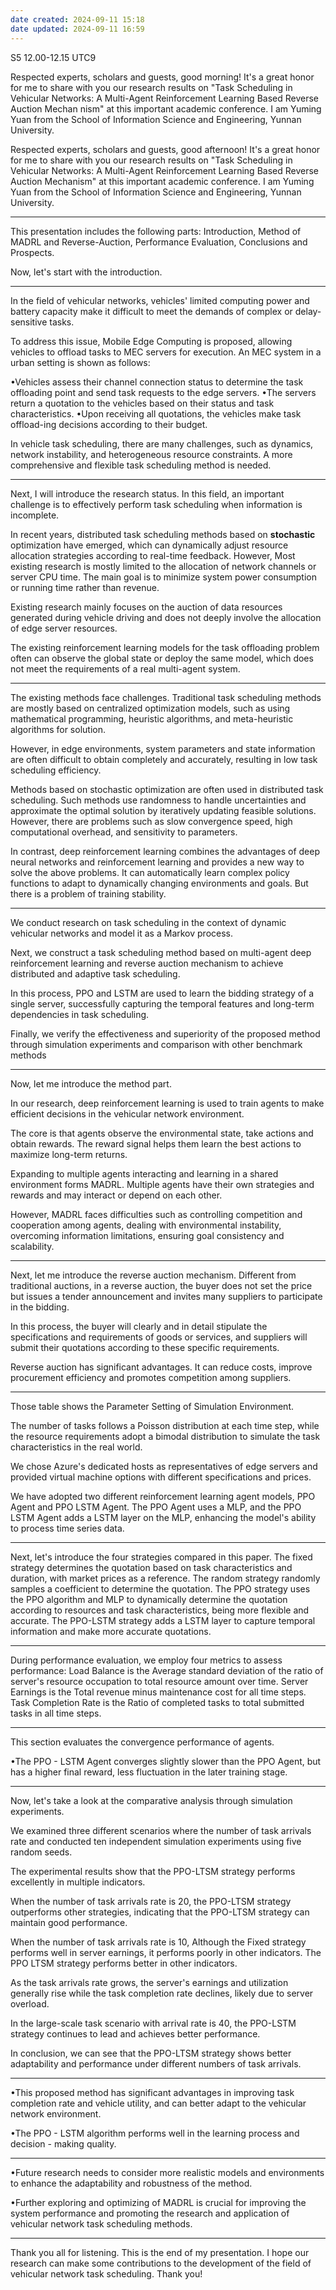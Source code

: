 ```yaml
---
date created: 2024-09-11 15:18
date updated: 2024-09-11 16:59
---
```


S5 12.00-12.15 UTC9

Respected experts, scholars and guests, good morning! It's a great honor for me to share with you our research results on "Task Scheduling in Vehicular Networks: A Multi-Agent Reinforcement Learning Based Reverse Auction Mechan nism" at this important academic conference. I am Yuming Yuan from the School of Information Science and Engineering, Yunnan University.

Respected experts, scholars and guests, good afternoon! It's a great honor for me to share with you our research results on "Task Scheduling in Vehicular Networks: A Multi-Agent Reinforcement Learning Based Reverse Auction Mechanism" at this important academic conference. I am Yuming Yuan from the School of Information Science and Engineering, Yunnan University.

---

This presentation includes the following parts: Introduction, Method of MADRL and Reverse-Auction, Performance Evaluation, Conclusions and Prospects.

Now, let's start with the introduction.

---

In the field of vehicular networks, vehicles' limited computing power and battery capacity make it difficult to meet the demands of complex or delay-sensitive tasks.

To address this issue, Mobile Edge Computing is proposed, allowing vehicles to offload tasks to MEC servers for execution. An MEC system in a urban setting is shown as follows: 

•Vehicles assess their channel connection status to determine the task offloading point and send task requests to the edge servers.
•The servers return a quotation to the vehicles based on their status and task characteristics.
•Upon receiving all quotations, the vehicles make task offload-ing decisions according to their budget.

In vehicle task scheduling, there are many challenges, such as dynamics, network instability, and heterogeneous resource constraints. A more comprehensive and flexible task scheduling method is needed.

---

Next, I will introduce the research status.
In this field, an important challenge is to effectively perform task scheduling when information is incomplete.

In recent years, distributed task scheduling methods based on **stochastic** optimization have emerged, which can dynamically adjust resource allocation strategies according to real-time feedback.
However, Most existing research is mostly limited to the allocation of network channels or server CPU time. The main goal is to minimize system power consumption or running time rather than revenue.

Existing research mainly focuses on the auction of data resources generated during vehicle driving and does not deeply involve the allocation of edge server resources.

The existing reinforcement learning models for the task offloading problem often can observe the global state or deploy the same model, which does not meet the requirements of a real multi-agent system. 

---

The existing methods face challenges. Traditional task scheduling methods are mostly based on centralized optimization models, such as using mathematical programming, heuristic algorithms, and meta-heuristic algorithms for solution. 

However, in edge environments, system parameters and state information are often difficult to obtain completely and accurately, resulting in low task scheduling efficiency.

Methods based on stochastic optimization are often used in distributed task scheduling. 
Such methods use randomness to handle uncertainties and approximate the optimal solution by iteratively updating feasible solutions. 
However, there are problems such as slow convergence speed, high computational overhead, and sensitivity to parameters.

In contrast, deep reinforcement learning combines the advantages of deep neural networks and reinforcement learning and provides a new way to solve the above problems. 
It can automatically learn complex policy functions to adapt to dynamically changing environments and goals. But there is a problem of training stability.

---

We conduct research on task scheduling in the context of dynamic vehicular networks and model it as a Markov process.

Next, we construct a task scheduling method based on multi-agent deep reinforcement learning and reverse auction mechanism to achieve distributed and adaptive task scheduling.

In this process, PPO and LSTM are used to learn the bidding strategy of a single server, successfully capturing the temporal features and long-term dependencies in task scheduling.

Finally, we verify the effectiveness and superiority of the proposed method through simulation experiments and comparison with other benchmark methods


---

Now, let me introduce the method part.

In our research, deep reinforcement learning is used to train agents to make efficient decisions in the vehicular network environment. 

The core is that agents observe the environmental state, take actions and obtain rewards. 
The reward signal helps them learn the best actions to maximize long-term returns. 

Expanding to multiple agents interacting and learning in a shared environment forms MADRL. Multiple agents have their own strategies and rewards and may interact or depend on each other. 

However, MADRL faces difficulties such as controlling competition and cooperation among agents, dealing with environmental instability, overcoming information limitations, ensuring goal consistency and scalability.

---

Next, let me introduce the reverse auction mechanism. Different from traditional auctions, in a reverse auction, the buyer does not set the price but issues a tender announcement and invites many suppliers to participate in the bidding.

In this process, the buyer will clearly and in detail stipulate the specifications and requirements of goods or services, and suppliers will submit their quotations according to these specific requirements.

Reverse auction has significant advantages. It can reduce costs, improve procurement efficiency and promotes competition among suppliers.

---

Those table shows the Parameter Setting of Simulation Environment.

The number of tasks follows a Poisson distribution at each time step, while the resource requirements adopt a bimodal distribution to simulate the task characteristics in the real world.

We chose Azure's dedicated hosts as representatives of edge servers and provided virtual machine options with different specifications and prices.

We have adopted two different reinforcement learning agent models, PPO Agent and PPO LSTM Agent. 
The PPO Agent uses a MLP, and the PPO LSTM Agent adds a LSTM layer on the MLP, enhancing the model's ability to process time series data.

---

Next, let's introduce the four strategies compared in this paper.
The fixed strategy determines the quotation based on task characteristics and duration, with market prices as a reference.
The random strategy randomly samples a coefficient to determine the quotation.
The PPO strategy uses the PPO algorithm and MLP to dynamically determine the quotation according to resources and task characteristics, being more flexible and accurate.
The PPO-LSTM strategy adds a LSTM layer to capture temporal information and make more accurate quotations.

---

During performance evaluation, we employ four metrics to assess performance:
Load Balance is the Average standard deviation of the ratio of server's resource occupation to total resource amount over time.
Server Earnings is the Total revenue minus maintenance cost for all time steps.
Task Completion Rate is the Ratio of completed tasks to total submitted tasks in all time steps.

---

This section evaluates the convergence performance of agents.

•The PPO - LSTM Agent converges slightly slower than the PPO Agent, but has a higher final reward, less fluctuation in the later training stage.

---

Now, let's take a look at the comparative analysis through simulation experiments.

We examined three different scenarios where the number of task arrivals rate and conducted ten independent simulation experiments using five random seeds.

The experimental results show that the PPO-LTSM strategy performs excellently in multiple indicators.

When the number of task arrivals rate is 20, the PPO-LTSM strategy outperforms other strategies, indicating that the PPO-LTSM strategy can maintain good performance.

When the number of task arrivals rate is 10, Although the Fixed strategy performs well in server earnings, it performs poorly in other indicators. The PPO LTSM strategy performs better in other indicators.

As the task arrivals rate grows, the server's earnings and utilization generally rise while the task completion rate declines, likely due to server overload. 

In the large-scale task scenario with arrival rate  is 40, the PPO-LSTM strategy continues to lead and achieves better performance.

In conclusion, we can see that the PPO-LTSM strategy shows better adaptability and performance under different numbers of task arrivals.

---

•This proposed method has significant advantages in improving task completion rate and vehicle utility, and can better adapt to the vehicular network environment.

•The PPO - LSTM algorithm performs well in the learning process and decision - making quality.

---

•Future research needs to consider more realistic models and environments to enhance the adaptability and robustness of the method.

•Further exploring and optimizing of MADRL is crucial for improving the system performance and promoting the research and application of vehicular network task scheduling methods.

---

Thank you all for listening. This is the end of my presentation. I hope our research can make some contributions to the development of the field of vehicular network task scheduling. Thank you!
